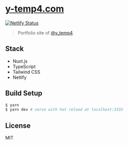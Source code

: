 # [y-temp4.com](https://y-temp4.com)

[![Netlify Status](https://api.netlify.com/api/v1/badges/be7df1bf-16b1-49a4-945a-445d1a648258/deploy-status)](https://app.netlify.com/sites/y-temp4/deploys)

> Portfolio site of [@y_temp4](https://twitter.com/y_temp4).

## Stack

- Nuxt.js
- TypeScript
- Tailwind CSS
- Netlify

## Build Setup

```bash
$ yarn
$ yarn dev # serve with hot reload at localhost:3333
```

## License

MIT
